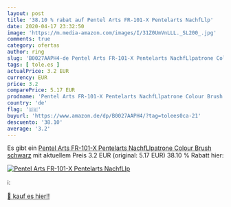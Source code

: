 ```yaml
---
layout: post
title: '38.10 % rabat auf Pentel Arts FR-101-X Pentelarts NachfLlp'
date: 2020-04-17 23:32:50
image: 'https://m.media-amazon.com/images/I/31Z0UmVnLLL._SL200_.jpg'
comments: true
category: ofertas
author: ring
slug: 'B0027AAPH4-de Pentel Arts FR-101-X Pentelarts NachfLlpatrone Colour...'
tags: [ tole.es ]
actualPrice: 3.2 EUR
currency: EUR
price: 3.2
comparePrice: 5.17 EUR
prodname: 'Pentel Arts FR-101-X Pentelarts NachfLlpatrone Colour Brush  schwarz'
country: 'de'
flag: '🇩🇪'
buyurl: 'https://www.amazon.de/dp/B0027AAPH4/?tag=tolees0ca-21'
descuento: '38.10'
average: '3.2'
---
```


Es gibt ein [Pentel Arts FR-101-X Pentelarts NachfLlpatrone Colour Brush  schwarz](https://www.amazon.de/dp/B0027AAPH4/?tag=tolees0ca-21) mit aktuellem Preis 3.2 EUR (original: 5.17 EUR) 38.10 % Rabatt hier:

[![Pentel Arts FR-101-X Pentelarts NachfLlp](https://m.media-amazon.com/images/I/31Z0UmVnLLL._SL200_.jpg)](https://www.amazon.de/dp/B0027AAPH4/?tag=tolees0ca-21)

ℹ️:


[🛒 kauf es hier!!](https://www.amazon.de/dp/B0027AAPH4/?tag=tolees0ca-21)
